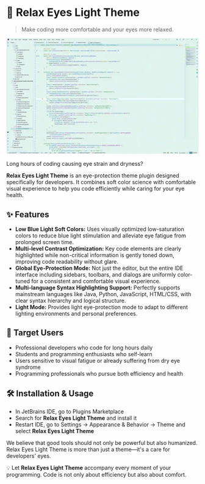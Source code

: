 # 🌿 Relax Eyes Light Theme

> Make coding more comfortable and your eyes more relaxed.

<img src="https://raw.githubusercontent.com/caixibei/Relax-Eyes-Light-Theme/refs/heads/master/example/example.webp"/>

Long hours of coding causing eye strain and dryness?

**Relax Eyes Light Theme** is an eye-protection theme plugin designed specifically for developers. It combines soft color science with comfortable visual experience to help you code efficiently while caring for your eye health.</p>

## ✨ Features

- **Low Blue Light Soft Colors:** Uses visually optimized low-saturation colors to reduce blue light stimulation and alleviate eye fatigue from prolonged screen time.
- **Multi-level Contrast Optimization:** Key code elements are clearly highlighted while non-critical information is gently toned down, improving code readability without glare.
- **Global Eye-Protection Mode:** Not just the editor, but the entire IDE interface including sidebars, toolbars, and dialogs are uniformly color-tuned for a consistent and comfortable visual experience.
- **Multi-language Syntax Highlighting Support:** Perfectly supports mainstream languages like Java, Python, JavaScript, HTML/CSS, with clear syntax hierarchy and logical structure.
- **Light Mode:** Provides light eye-protection mode to adapt to different lighting environments and personal preferences.

## 🎯 Target Users

- Professional developers who code for long hours daily
- Students and programming enthusiasts who self-learn
- Users sensitive to visual fatigue or already suffering from dry eye syndrome
- Programming professionals who pursue both efficiency and health

## 🛠 Installation & Usage

- In JetBrains IDE, go to Plugins Marketplace
- Search for <b>Relax Eyes Light Theme</b> and install it
- Restart IDE, go to Settings → Appearance & Behavior → Theme and select **Relax Eyes Light Theme**

We believe that good tools should not only be powerful but also humanized. Relax Eyes Light Theme is more than just a theme—it's a care for developers' eyes.

💡 Let **Relax Eyes Light Theme** accompany every moment of your programming. Code is not only about efficiency but also about comfort.